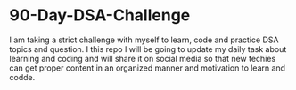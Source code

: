 # 90-Day-DSA-Challenge
I am taking a strict challenge with myself to learn, code and practice DSA topics and question. I this repo I will be going to update my daily task about learning and coding and will share it on social media so that new techies can get proper content in an organized manner and motivation to learn and codde.
